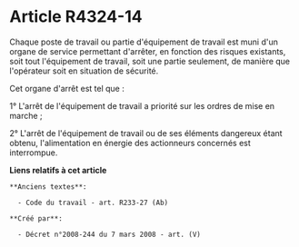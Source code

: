 # Article R4324-14

Chaque poste de travail ou partie d'équipement de travail est muni d'un organe de service permettant d'arrêter, en fonction
des risques existants, soit tout l'équipement de travail, soit une partie seulement, de manière que l'opérateur soit en
situation de sécurité.

Cet organe d'arrêt est tel que :

1° L'arrêt de l'équipement de travail a priorité sur les ordres de mise en marche ;

2° L'arrêt de l'équipement de travail ou de ses éléments dangereux étant obtenu, l'alimentation en énergie des actionneurs
concernés est interrompue.

**Liens relatifs à cet article**

	**Anciens textes**:

	  - Code du travail - art. R233-27 (Ab)

	**Créé par**:

	  - Décret n°2008-244 du 7 mars 2008 - art. (V)
